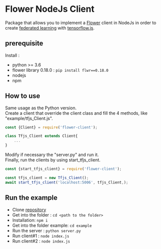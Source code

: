 # Flower NodeJs Client
Package that allows you to implement a [Flower](http://flower.dev) client in NodeJs in order to create [federated learning](https://en.wikipedia.org/wiki/Federated_learning) with [tensorflow.js](https://js.tensorflow.org/api/latest/).
## prerequisite
Install :
- python >= 3.6
- flower library 0.18.0 : `pip install flwr==0.18.0` 
- nodejs
- npm

## How to use
Same usage as the Python version.<br>
Create a client that override the client class and fill the 4 methods, like "example/tfjs_Client.js". <br>
```javascript
const {Client} = require('flower-client');

class Tfjs_Client extends Client{
    ...
}
```
Modify if necessary the "server.py" and run it. <br>
Finally, run the clients by using start_tfjs_client.
```javascript
const {start_tfjs_client} = require('flower-client');

const tfjs_client = new Tfjs_Client();
await start_tfjs_client('localhost:5006', tfjs_Client,);
```


## Run the example
- Clone [repository](https://github.com/Orange-OpenSource/flower-nodejs-client)
- Get into the folder : `cd <path to the folder>`
- Installation: `npm i`
- Get into the folder example: `cd example`
- Run the server : `python server.py`
- Run client#1 : `node index.js`
- Run client#2 : `node index.js`